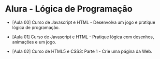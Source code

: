 # Alura - Lógica de Programação

- [Aula 00] Curso de Javascript e HTML - Desenvolva um jogo e pratique lógica de programação.

- [Aula 01] Curso de Javascript e HTML - Pratique lógica com desenhos, animações e um jogo.

- [Aula 02] Curso de HTML5 e CSS3: Parte 1 - Crie uma página da Web.